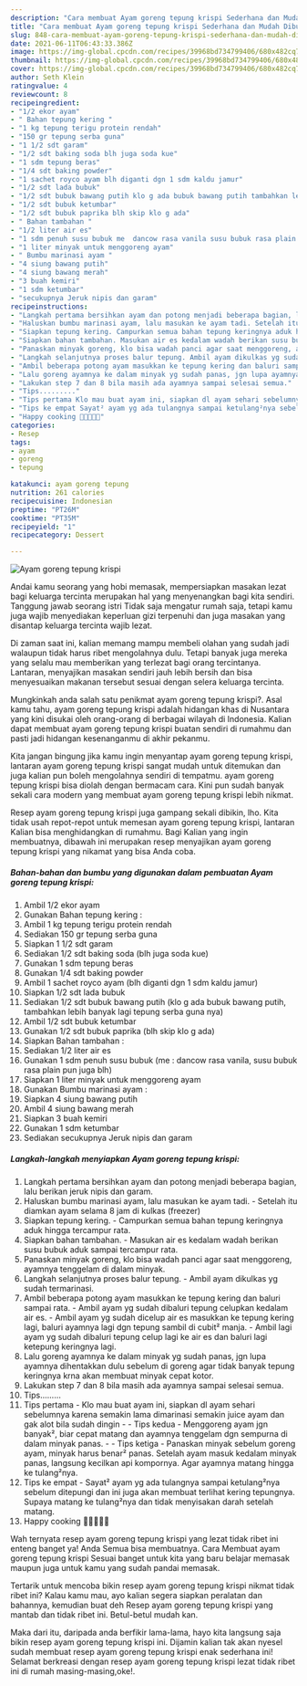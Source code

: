 ```yaml
---
description: "Cara membuat Ayam goreng tepung krispi Sederhana dan Mudah Dibuat"
title: "Cara membuat Ayam goreng tepung krispi Sederhana dan Mudah Dibuat"
slug: 848-cara-membuat-ayam-goreng-tepung-krispi-sederhana-dan-mudah-dibuat
date: 2021-06-11T06:43:33.386Z
image: https://img-global.cpcdn.com/recipes/39968bd734799406/680x482cq70/ayam-goreng-tepung-krispi-foto-resep-utama.jpg
thumbnail: https://img-global.cpcdn.com/recipes/39968bd734799406/680x482cq70/ayam-goreng-tepung-krispi-foto-resep-utama.jpg
cover: https://img-global.cpcdn.com/recipes/39968bd734799406/680x482cq70/ayam-goreng-tepung-krispi-foto-resep-utama.jpg
author: Seth Klein
ratingvalue: 4
reviewcount: 8
recipeingredient:
- "1/2 ekor ayam"
- " Bahan tepung kering "
- "1 kg tepung terigu protein rendah"
- "150 gr tepung serba guna"
- "1 1/2 sdt garam"
- "1/2 sdt baking soda blh juga soda kue"
- "1 sdm tepung beras"
- "1/4 sdt baking powder"
- "1 sachet royco ayam blh diganti dgn 1 sdm kaldu jamur"
- "1/2 sdt lada bubuk"
- "1/2 sdt bubuk bawang putih klo g ada bubuk bawang putih tambahkan lebih banyak lagi tepung serba guna nya"
- "1/2 sdt bubuk ketumbar"
- "1/2 sdt bubuk paprika blh skip klo g ada"
- " Bahan tambahan "
- "1/2 liter air es"
- "1 sdm penuh susu bubuk me  dancow rasa vanila susu bubuk rasa plain pun juga blh"
- "1 liter minyak untuk menggoreng ayam"
- " Bumbu marinasi ayam "
- "4 siung bawang putih"
- "4 siung bawang merah"
- "3 buah kemiri"
- "1 sdm ketumbar"
- "secukupnya Jeruk nipis dan garam"
recipeinstructions:
- "Langkah pertama bersihkan ayam dan potong menjadi beberapa bagian, lalu berikan jeruk nipis dan garam."
- "Haluskan bumbu marinasi ayam, lalu masukan ke ayam tadi. Setelah itu diamkan ayam selama 8 jam di kulkas (freezer)"
- "Siapkan tepung kering. Campurkan semua bahan tepung keringnya aduk hingga tercampur rata."
- "Siapkan bahan tambahan. Masukan air es kedalam wadah berikan susu bubuk aduk sampai tercampur rata."
- "Panaskan minyak goreng, klo bisa wadah panci agar saat menggoreng, ayamnya tenggelam di dalam minyak."
- "Langkah selanjutnya proses balur tepung. Ambil ayam dikulkas yg sudah termarinasi."
- "Ambil beberapa potong ayam masukkan ke tepung kering dan baluri sampai rata. Ambil ayam yg sudah dibaluri tepung celupkan kedalam air es. Ambil ayam yg sudah dicelup air es masukkan ke tepung kering lagi, baluri ayamnya lagi dgn tepung sambil di cubit² manja. Ambil lagi ayam yg sudah dibaluri tepung celup lagi ke air es dan baluri lagi ketepung keringnya lagi."
- "Lalu goreng ayamnya ke dalam minyak yg sudah panas, jgn lupa ayamnya dihentakkan dulu sebelum di goreng agar tidak banyak tepung keringnya krna akan membuat minyak cepat kotor."
- "Lakukan step 7 dan 8 bila masih ada ayamnya sampai selesai semua."
- "Tips........."
- "Tips pertama Klo mau buat ayam ini, siapkan dl ayam sehari sebelumnya karena semakin lama dimarinasi semakin juice ayam dan gak alot bila sudah dingin  Tips kedua Menggoreng ayam jgn banyak², biar cepat matang dan ayamnya tenggelam dgn sempurna di dalam minyak panas.  Tips ketiga Panaskan minyak sebelum goreng ayam, minyak harus benar² panas. Setelah ayam masuk kedalam minyak panas, langsung kecilkan api kompornya. Agar ayamnya matang hingga ke tulang²nya."
- "Tips ke empat Sayat² ayam yg ada tulangnya sampai ketulang²nya sebelum ditepungi dan ini juga akan membuat terlihat kering tepungnya. Supaya matang ke tulang²nya dan tidak menyisakan darah setelah matang."
- "Happy cooking 🤗🤗🤗🤗🤗"
categories:
- Resep
tags:
- ayam
- goreng
- tepung

katakunci: ayam goreng tepung 
nutrition: 261 calories
recipecuisine: Indonesian
preptime: "PT26M"
cooktime: "PT35M"
recipeyield: "1"
recipecategory: Dessert

---
```



![Ayam goreng tepung krispi](https://img-global.cpcdn.com/recipes/39968bd734799406/680x482cq70/ayam-goreng-tepung-krispi-foto-resep-utama.jpg)

Andai kamu seorang yang hobi memasak, mempersiapkan masakan lezat bagi keluarga tercinta merupakan hal yang menyenangkan bagi kita sendiri. Tanggung jawab seorang istri Tidak saja mengatur rumah saja, tetapi kamu juga wajib menyediakan keperluan gizi terpenuhi dan juga masakan yang disantap keluarga tercinta wajib lezat.

Di zaman  saat ini, kalian memang mampu membeli olahan yang sudah jadi walaupun tidak harus ribet mengolahnya dulu. Tetapi banyak juga mereka yang selalu mau memberikan yang terlezat bagi orang tercintanya. Lantaran, menyajikan masakan sendiri jauh lebih bersih dan bisa menyesuaikan makanan tersebut sesuai dengan selera keluarga tercinta. 



Mungkinkah anda salah satu penikmat ayam goreng tepung krispi?. Asal kamu tahu, ayam goreng tepung krispi adalah hidangan khas di Nusantara yang kini disukai oleh orang-orang di berbagai wilayah di Indonesia. Kalian dapat membuat ayam goreng tepung krispi buatan sendiri di rumahmu dan pasti jadi hidangan kesenanganmu di akhir pekanmu.

Kita jangan bingung jika kamu ingin menyantap ayam goreng tepung krispi, lantaran ayam goreng tepung krispi sangat mudah untuk ditemukan dan juga kalian pun boleh mengolahnya sendiri di tempatmu. ayam goreng tepung krispi bisa diolah dengan bermacam cara. Kini pun sudah banyak sekali cara modern yang membuat ayam goreng tepung krispi lebih nikmat.

Resep ayam goreng tepung krispi juga gampang sekali dibikin, lho. Kita tidak usah repot-repot untuk memesan ayam goreng tepung krispi, lantaran Kalian bisa menghidangkan di rumahmu. Bagi Kalian yang ingin membuatnya, dibawah ini merupakan resep menyajikan ayam goreng tepung krispi yang nikamat yang bisa Anda coba.

<!--inarticleads1-->

##### Bahan-bahan dan bumbu yang digunakan dalam pembuatan Ayam goreng tepung krispi:

1. Ambil 1/2 ekor ayam
1. Gunakan  Bahan tepung kering :
1. Ambil 1 kg tepung terigu protein rendah
1. Sediakan 150 gr tepung serba guna
1. Siapkan 1 1/2 sdt garam
1. Sediakan 1/2 sdt baking soda (blh juga soda kue)
1. Gunakan 1 sdm tepung beras
1. Gunakan 1/4 sdt baking powder
1. Ambil 1 sachet royco ayam (blh diganti dgn 1 sdm kaldu jamur)
1. Siapkan 1/2 sdt lada bubuk
1. Sediakan 1/2 sdt bubuk bawang putih (klo g ada bubuk bawang putih, tambahkan lebih banyak lagi tepung serba guna nya)
1. Ambil 1/2 sdt bubuk ketumbar
1. Gunakan 1/2 sdt bubuk paprika (blh skip klo g ada)
1. Siapkan  Bahan tambahan :
1. Sediakan 1/2 liter air es
1. Gunakan 1 sdm penuh susu bubuk (me : dancow rasa vanila, susu bubuk rasa plain pun juga blh)
1. Siapkan 1 liter minyak untuk menggoreng ayam
1. Gunakan  Bumbu marinasi ayam :
1. Siapkan 4 siung bawang putih
1. Ambil 4 siung bawang merah
1. Siapkan 3 buah kemiri
1. Gunakan 1 sdm ketumbar
1. Sediakan secukupnya Jeruk nipis dan garam




<!--inarticleads2-->

##### Langkah-langkah menyiapkan Ayam goreng tepung krispi:

1. Langkah pertama bersihkan ayam dan potong menjadi beberapa bagian, lalu berikan jeruk nipis dan garam.
1. Haluskan bumbu marinasi ayam, lalu masukan ke ayam tadi. - Setelah itu diamkan ayam selama 8 jam di kulkas (freezer)
1. Siapkan tepung kering. - Campurkan semua bahan tepung keringnya aduk hingga tercampur rata.
1. Siapkan bahan tambahan. - Masukan air es kedalam wadah berikan susu bubuk aduk sampai tercampur rata.
1. Panaskan minyak goreng, klo bisa wadah panci agar saat menggoreng, ayamnya tenggelam di dalam minyak.
1. Langkah selanjutnya proses balur tepung. - Ambil ayam dikulkas yg sudah termarinasi.
1. Ambil beberapa potong ayam masukkan ke tepung kering dan baluri sampai rata. - Ambil ayam yg sudah dibaluri tepung celupkan kedalam air es. - Ambil ayam yg sudah dicelup air es masukkan ke tepung kering lagi, baluri ayamnya lagi dgn tepung sambil di cubit² manja. - Ambil lagi ayam yg sudah dibaluri tepung celup lagi ke air es dan baluri lagi ketepung keringnya lagi.
1. Lalu goreng ayamnya ke dalam minyak yg sudah panas, jgn lupa ayamnya dihentakkan dulu sebelum di goreng agar tidak banyak tepung keringnya krna akan membuat minyak cepat kotor.
1. Lakukan step 7 dan 8 bila masih ada ayamnya sampai selesai semua.
1. Tips.........
1. Tips pertama - Klo mau buat ayam ini, siapkan dl ayam sehari sebelumnya karena semakin lama dimarinasi semakin juice ayam dan gak alot bila sudah dingin -  - Tips kedua - Menggoreng ayam jgn banyak², biar cepat matang dan ayamnya tenggelam dgn sempurna di dalam minyak panas. -  - Tips ketiga - Panaskan minyak sebelum goreng ayam, minyak harus benar² panas. Setelah ayam masuk kedalam minyak panas, langsung kecilkan api kompornya. Agar ayamnya matang hingga ke tulang²nya.
1. Tips ke empat - Sayat² ayam yg ada tulangnya sampai ketulang²nya sebelum ditepungi dan ini juga akan membuat terlihat kering tepungnya. Supaya matang ke tulang²nya dan tidak menyisakan darah setelah matang.
1. Happy cooking 🤗🤗🤗🤗🤗




Wah ternyata resep ayam goreng tepung krispi yang lezat tidak ribet ini enteng banget ya! Anda Semua bisa membuatnya. Cara Membuat ayam goreng tepung krispi Sesuai banget untuk kita yang baru belajar memasak maupun juga untuk kamu yang sudah pandai memasak.

Tertarik untuk mencoba bikin resep ayam goreng tepung krispi nikmat tidak ribet ini? Kalau kamu mau, ayo kalian segera siapkan peralatan dan bahannya, kemudian buat deh Resep ayam goreng tepung krispi yang mantab dan tidak ribet ini. Betul-betul mudah kan. 

Maka dari itu, daripada anda berfikir lama-lama, hayo kita langsung saja bikin resep ayam goreng tepung krispi ini. Dijamin kalian tak akan nyesel sudah membuat resep ayam goreng tepung krispi enak sederhana ini! Selamat berkreasi dengan resep ayam goreng tepung krispi lezat tidak ribet ini di rumah masing-masing,oke!.

